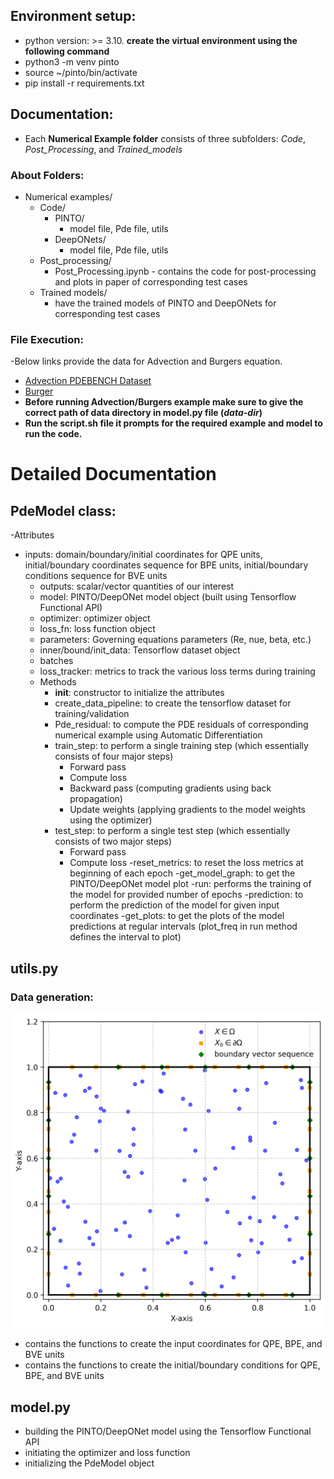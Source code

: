 ## Environment setup:
   - python version: >= 3.10.
__create the virtual environment using the following command__
   - python3 -m venv pinto
   - source ~/pinto/bin/activate
   - pip install -r requirements.txt

## Documentation:
- Each __Numerical Example folder__ consists of three subfolders: _Code_, _Post_Processing_, and _Trained_models_

### About Folders:
- Numerical examples/
  - Code/
    - PINTO/ 
      - model file, Pde file, utils 
    - DeepONets/ 
      - model file, Pde file, utils 
  - Post_processing/ 
    - Post_Processing.ipynb - contains the code for post-processing and plots in paper of corresponding test cases 
  - Trained models/ 
    - have the trained models of PINTO and DeepONets for corresponding test cases

### File Execution:
-Below links provide the data for Advection and Burgers equation.
 - [Advection PDEBENCH Dataset](https://darus.uni-stuttgart.de/file.xhtml?fileId=255672&version=8.0)
 - [Burger](https://indianinstituteofscience-my.sharepoint.com/:u:/g/personal/ksumanth_iisc_ac_in/EWeItMUTYulKit8tqgKnh44BzzUDxc-whoJadi2QjGLBuA?e=IYR3p0)
 - __Before running Advection/Burgers example make sure to give the correct path of data directory in model.py file (_data-dir_)__ 
- __Run the script.sh file it prompts for the required example and model to run the code.__

# Detailed Documentation
  ## PdeModel class: 
   -Attributes
   - inputs: domain/boundary/initial coordinates for QPE units,
             initial/boundary coordinates sequence for BPE units, initial/boundary conditions sequence for BVE units
     - outputs: scalar/vector quantities of our interest
     - model: PINTO/DeepONet model object (built using Tensorflow Functional API)
     - optimizer: optimizer object
     - loss_fn: loss function object
     - parameters: Governing equations parameters (Re, nue, beta, etc.)
     - inner/bound/init_data: Tensorflow dataset object
     - batches
     - loss_tracker: metrics to track the various loss terms during training
     - Methods
        - __init__: constructor to initialize the attributes
        - create_data_pipeline: to create the tensorflow dataset for training/validation
        - Pde_residual: to compute the PDE residuals of corresponding numerical example using Automatic Differentiation
        - train_step: to perform a single training step (which essentially consists of four major steps)
            - Forward pass
            - Compute loss
            - Backward pass (computing gradients using back propagation)
            - Update weights (applying gradients to the model weights using the optimizer)
        - test_step: to perform a single test step (which essentially consists of two major steps)
            - Forward pass
            - Compute loss
        -reset_metrics: to reset the loss metrics at beginning of each epoch
        -get_model_graph: to get the PINTO/DeepONet model plot
        -run: performs the training of the model for provided number of epochs
        -prediction: to perform the prediction of the model for given input coordinates
        -get_plots: to get the plots of the model predictions at regular intervals (plot_freq in run method defines the interval to plot)

  ## utils.py
  ### Data generation:
   ![Data generation](Data_generation.png "data generation on 2D domain (X-Y)")
   - contains the functions to create the input coordinates for QPE, BPE, and BVE units
   - contains the functions to create the initial/boundary conditions for QPE, BPE, and BVE units
  ## model.py
   - building the PINTO/DeepONet model using the Tensorflow Functional API
   - initiating the optimizer and loss function
   - initializing the PdeModel object
